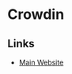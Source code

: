 # Crowdin

<!--
https://github.com/calcom/cal.com/blob/main/.github/workflows/crowdin.yml
-->

## Links

- [Main Website](https://crowdin.com/)
